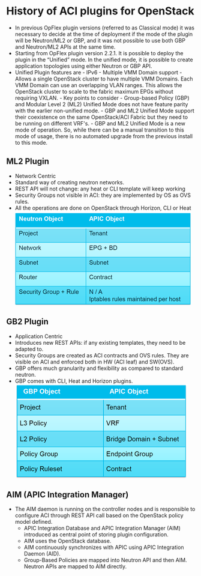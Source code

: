 # History of ACI plugins for OpenStack

- In previous OpFlex plugin versions (referred to as Classical mode) it was necessary to decide at the time of deployment if the mode of the plugin will be Neutron/ML2 or GBP, and it was not possible to use both GBP and Neutron/ML2 APIs at the same time.
- Starting from OpFlex plugin version 2.2.1. It is possible to deploy the plugin in the “Unified” mode. In the unified mode, it is possible to create application topologies using either Neutron or GBP API.
-   Unified Plugin features are
        - IPv6
        - Multiple VMM Domain support
            - Allows a single OpenStack cluster to have multiple VMM Domains. Each VMM Domain can use an overlapping VLAN ranges. This allows the OpenStack cluster to scale to the fabric maximum EPGs without requiring VXLAN.
        - Key points to consider
            - Group-based Policy (GBP) and Modular Level 2 (ML2) Unified Mode does not have feature parity with the earlier non-unified mode.
            - GBP and ML2 Unified Mode support their coexistence on the same OpenStack/ACI Fabric but they need to be running on different VRF's.
            - GBP and ML2 Unified Mode is a new mode of operation. So, while there can be a manual transition to this mode of usage, there is no automated upgrade from the previous install to this mode.

## ML2 Plugin
- Network Centric
- Standard way of creating neutron networks.
- REST API will not change: any heat or CLI template will keep working
- Security Groups not visible in ACI: they are implemented by OS as OVS rules.
- All the operations are done on OpenStack through Horizon, CLI or Heat
        ![ml2_neutron_apic_mapping](ml2_standard_neutron_plugin_mapping.png)

## GB2 Plugin
- Application Centric
- Introduces new REST APIs: if any existing templates, they need to be adapted to.
- Security Groups are created as ACI contracts and OVS rules. They are visible on ACI and enforced both in HW (ACI leaf) and SW(OVS).
- GBP offers much granularity and flexibility as compared to standard neutron.
- GBP comes with CLI, Heat and Horizon plugins.
        ![gbp_apic_mapping](gbp_apic_mapping.png)

## AIM (APIC Integration Manager)
- The AIM daemon is running on the controller nodes and is responsible to configure ACI through REST API call based on the OpenStack policy model defined.
    - APIC Integration Database and APIC Integration Manager (AIM) introduced as central point of storing plugin configuration.
    - AIM uses the OpenStack database.
    - AIM continuously synchronizes with APIC using APIC Integration Daemon (AID).
    - Group-Based Policies are mapped into Neutron API and then AIM. Neutron APIs are mapped to AIM directly.